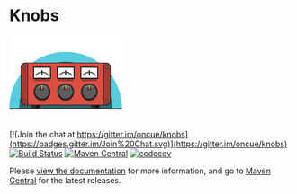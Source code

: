 Knobs
=====

![image](docs/src/site/img/logo.png)

[![Join the chat at https://gitter.im/oncue/knobs](https://badges.gitter.im/Join%20Chat.svg)](https://gitter.im/oncue/knobs)
[![Build Status](https://travis-ci.org/Verizon/knobs.svg?branch=master)](https://travis-ci.org/Verizon/knobs)
[![Maven Central](https://maven-badges.herokuapp.com/maven-central/io.verizon.knobs/core_2.11/badge.svg)](https://maven-badges.herokuapp.com/maven-central/io.verizon.knobs/core_2.11)
[![codecov](https://codecov.io/gh/Verizon/knobs/branch/master/graph/badge.svg)](https://codecov.io/gh/Verizon/knobs)

Please [view the documentation](http://oncue.github.io/knobs/) for more information, and go to [Maven Central](http://search.maven.org/#search%7Cga%7C1%7Cg%3A%22io.verizon.knobs%22) for the latest releases.

